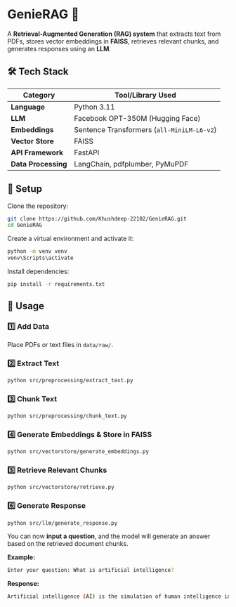 # GenieRAG 🚀  
A **Retrieval-Augmented Generation (RAG) system** that extracts text from PDFs, stores vector embeddings in **FAISS**, retrieves relevant chunks, and generates responses using an **LLM**.  

## **🛠️ Tech Stack**
| **Category**        | **Tool/Library Used** |
|---------------------|----------------------|
| **Language**       | Python 3.11         |
| **LLM**            | Facebook OPT-350M (Hugging Face) |
| **Embeddings**     | Sentence Transformers (`all-MiniLM-L6-v2`) |
| **Vector Store**   | FAISS      |
| **API Framework**  | FastAPI              |
| **Data Processing** | LangChain, pdfplumber, PyMuPDF |


## 🔹 Setup  
Clone the repository:  
```sh
git clone https://github.com/Khushdeep-22102/GenieRAG.git
cd GenieRAG
```

Create a virtual environment and activate it:  
```sh
python -m venv venv  
venv\Scripts\activate
```

Install dependencies:  
```sh
pip install -r requirements.txt
```

## 🔹 Usage  

### **1️⃣ Add Data**  
Place PDFs or text files in `data/raw/`.

### **2️⃣ Extract Text**  
```sh
python src/preprocessing/extract_text.py
```

### **3️⃣ Chunk Text**  
```sh
python src/preprocessing/chunk_text.py
```

### **4️⃣ Generate Embeddings & Store in FAISS**  
```sh
python src/vectorstore/generate_embeddings.py
```

### **5️⃣ Retrieve Relevant Chunks**  
```sh
python src/vectorstore/retrieve.py
```

### **6️⃣ Generate Response**  
```sh
python src/llm/generate_response.py
```
You can now **input a question**, and the model will generate an answer based on the retrieved document chunks.  

**Example:**  
```sh
Enter your question: What is artificial intelligence?
```
**Response:**  
```sh
Artificial intelligence (AI) is the simulation of human intelligence in machines that are programmed to think and learn like humans. It encompasses various technologies, such as machine learning, natural language processing, and computer vision, to enable machines to perform tasks that typically require human intelligence.
```
